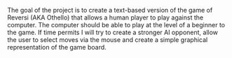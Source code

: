 The goal of the project is to create a text-based version of the game of Reversi (AKA Othello) that allows a human player to play against the computer. The computer should be able to play at the level of a beginner to the game. If time permits I will try to create a stronger AI opponent, allow the user to select moves via the mouse and create a simple graphical representation of the game board.